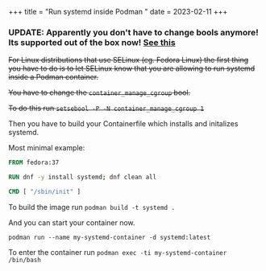 +++
title = "Run systemd inside Podman "
date = 2023-02-11
+++

### UPDATE: Apparently you don't have to change bools anymore! Its supported out of the box now! [See this](https://github.com/coreos/fedora-coreos-tracker/issues/397#issuecomment-1343214681)

<strike>For Linux distributions that use SELinux (eg. Fedora Linux) the first thing you have to do is to let SELinux know that you are allowing to run systemd inside a Podman container.</strike>

<strike>You have to change the `container_manage_cgroup` bool.</strike>

<strike>To do this run `setsebool -P -N container_manage_cgroup 1`</strike>

Then you have to build your Containerfile which installs and initalizes systemd.

Most minimal example:

```dockerfile
FROM fedora:37

RUN dnf -y install systemd; dnf clean all

CMD [ "/sbin/init" ]
```

To build the image run `podman build -t systemd .`

And you can start your container now.

`podman run --name my-systemd-container -d systemd:latest`

To enter the container run `podman exec -ti my-systemd-container /bin/bash`
